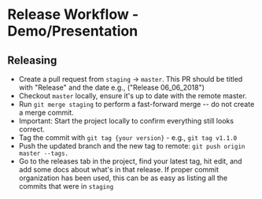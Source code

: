 # Release Workflow - Demo/Presentation

## Releasing
- Create a pull request from `staging` -> `master`. This PR should be titled with "Release" and the date e.g., ("Release 06_06_2018")
- Checkout `master` locally, ensure it's up to date with the remote master.
- Run `git merge staging` to perform a fast-forward merge -- do not create a merge commit.
- Important: Start the project locally to confirm everything still looks correct.
- Tag the commit with `git tag {your version}` - e.g., `git tag v1.1.0`
- Push the updated branch and the new tag to remote: `git push origin master --tags.`
- Go to the releases tab in the project, find your latest tag, hit edit, and add some docs about what's in that release. If proper commit organization has been used, this can be as easy as listing all the commits that were in `staging`